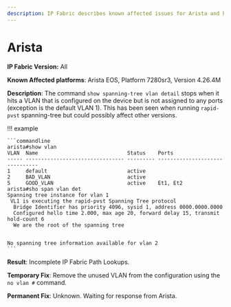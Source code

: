 ```yaml
---
description: IP Fabric describes known affected issues for Arista and how to fix them.
---
```


# Arista

**IP Fabric Version:** All

**Known Affected platforms**: Arista EOS, Platform 7280sr3, Version 4.26.4M

**Description**: The command `show spanning-tree vlan detail` stops when it hits
a VLAN that is configured on the device but is not assigned to any ports (exception
is the default VLAN 1). This has been seen when running `rapid-pvst` spanning-tree
but could possibly affect other versions.

!!! example

    ```commandline
    arista#show vlan
    VLAN  Name                             Status    Ports
    ----- -------------------------------- --------- -------------------------------
    1     default                          active
    2     BAD_VLAN                         active
    5     GOOD_VLAN                        active    Et1, Et2
    arista#sho span vlan det
    Spanning tree instance for vlan 1
     VL1 is executing the rapid-pvst Spanning Tree protocol
      Bridge Identifier has priority 4096, sysid 1, address 0000.0000.0000
      Configured hello time 2.000, max age 20, forward delay 15, transmit hold-count 6
      We are the root of the spanning tree


    No spanning tree information available for vlan 2
    ```

**Result**: Incomplete IP Fabric Path Lookups.

**Temporary Fix**: Remove the unused VLAN from the configuration using the `no vlan #` command.

**Permanent Fix**: Unknown. Waiting for response from Arista.
